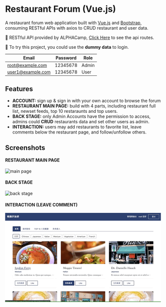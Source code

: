 # Restaurant Forum (Vue.js)
A restaurant forum web application built with [Vue.js](https://vuejs.org/) and [Bootstrap](https://getbootstrap.com/), consuming RESTful APIs with axios to CRUD restaurant and user data.



🌟 RESTful API provided by ALPHACamp, [Click Here](https://github.com/ALPHACamp/forum-express/blob/master/routes/apis.js) to see the api routes.

🌟 To try this project, you could use the **dummy data** to login.

| Email              | Password | Role |
| -------------------| ---------| -----|
| root@example.com   | 12345678 | Admin|
| user1@example.com  | 12345678 | User |



## Features
*  **ACCOUNT:** sign up & sign in with your own account to browse the forum
*  **RESTAURANT MAIN PAGE:** build with 4 parts, including restaurant full list, newset feeds, top 10 restaraunts and top users.
*  **BACK STAGE:** only Admin Accounts have the permission to access, admins could **CRUD** restaurants data and set other users as admin.
*  **INTERACTION:** users may add restaurants to favorite list, leave comments below the restaurant page, and follow/unfollow others.


## Screenshots
#### RESTAURANT MAIN PAGE
![main page](https://github.com/wentingliuu/restaurant-forum/blob/main/src/assets/restaurant-tabs.gif)

#### BACK STAGE
![back stage](https://github.com/wentingliuu/restaurant-forum/blob/main/src/assets/restaurant-backstage.gif)

#### INTERACTION (LEAVE COMMENT)
![back stage](https://github.com/wentingliuu/restaurant-forum/blob/main/src/assets/restaurant-comment.gif)
